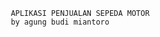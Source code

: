                               APLIKASI PENJUALAN SEPEDA MOTOR
                              by agung budi miantoro
                              
                              
                              
                              
                              
                              
                              
                              
